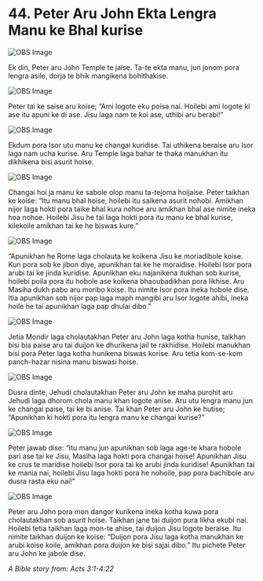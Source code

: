 # 44. Peter Aru John Ekta Lengra Manu ke Bhal kurise

![OBS Image](https://cdn.door43.org/obs/jpg/360px/obs-en-44-01.jpg)

Ek din, Peter aru John Temple te jaise. Ta-te ekta manu, jun jonom pora lengra asile, dorja te bhik mangikena bohithakise. 

![OBS Image](https://cdn.door43.org/obs/jpg/360px/obs-en-44-02.jpg)

Peter tai ke saise aru koise; “Ami logote eku poisa nai. Hoilebi ami logote ki ase itu apuni ke di ase. Jisu laga nam te koi ase, uthibi aru berabi!”

![OBS Image](https://cdn.door43.org/obs/jpg/360px/obs-en-44-03.jpg)

Ekdum pora Isor utu manu ke changai kuridise. Tai uthikena beraise aru Isor laga nam ucha kurise. Aru Temple laga bahar te thaka manukhan itu dikhikena bisi asurit hoise.

![OBS Image](https://cdn.door43.org/obs/jpg/360px/obs-en-44-04.jpg)

Changai hoi ja manu ke sabole olop manu ta-tejoma hoijaise. Peter taikhan ke koise: “Itu manu bhal hoise, hoilebi itu saikena asurit nohobi. Amikhan nijor laga hokti pora taike bhal kura nohoe aru amikhan bhal ase nimite ineka hoa nohoe. Hoilebi Jisu he tai laga hokti pora itu manu ke bhal kurise, kilekoile amikhan tai ke he biswas kure.”

![OBS Image](https://cdn.door43.org/obs/jpg/360px/obs-en-44-05.jpg)

“Apunikhan he Rome laga cholauta ke koikena Jisu ke moriadibole koise. Kun pora sob ke jibon diye, apunikhan tai ke he moraidise. Hoilebi Isor pora arubi tai ke jinda kuridise. Apunikhan eku najanikena itukhan sob kurise, hoilebi poila pora itu hobole ase koikena bhaoubadikhan pora likhise. Aru Masiha dukh pabo aru moribo koise. Itu nimite Isor pora ineka hobole dise. Itia apunikhan sob nijor pap laga maph mangibi aru Isor logote ahibi, ineka hoile he tai apunikhan laga pap dhulai dibo.”

![OBS Image](https://cdn.door43.org/obs/jpg/360px/obs-en-44-06.jpg)

Jetia Mondir laga cholautakhan Peter aru John laga kotha hunise, taikhan bisi bia paise aru tai duijon ke dhurikena jail te rakhidise. Hoilebi manukhan bisi pora Peter laga kotha hunikena  biswas korise. Aru tetia kom-se-kom panch-hazar nisina manu biswasi hoise.

![OBS Image](https://cdn.door43.org/obs/jpg/360px/obs-en-44-07.jpg)

Dusra dinte, Jehudi cholautakhan Peter aru John ke maha purohit aru Jehudi laga dhorom chola manu khan logote anise.  Aru utu lengra manu jun ke changai paise, tai ke bi anise. Tai khan Peter aru John ke hutise; “Apunikhan ki hokti pora itu lengra manu ke changai kurise?”

![OBS Image](https://cdn.door43.org/obs/jpg/360px/obs-en-44-08.jpg)

Peter jawab dise: “Itu manu jun apunikhan sob laga age-te khara hobole pari ase tai ke Jisu, Masiha laga hokti pora changai hoise! Apunikhan Jisu ke crus te maridise hoilebi Isor pora tai ke arubi jinda kuridise! Apunikhan tai ke mania nai, hoilebi Jisu laga hokti pora he nohoile, pap pora bachibole aru dusra rasta eku nai!”

![OBS Image](https://cdn.door43.org/obs/jpg/360px/obs-en-44-09.jpg)

Peter aru John pora mon dangor kurikena ineka kotha kuwa pora cholautakhan sob asurit hoise.  Taikhan jane tai duijon pura likha ekubi nai. Hoilebi tetia taikhan laga mon-te ahise, tai duijon Jisu logote beraise. Itu nimite taikhan duijon ke koise: “Duijon pora Jisu laga kotha manukhan ke arubi koise koile, amikhan pora duijon ke bisi sajai dibo.” Itu pichete Peter aru John ke jabole dise.

_A Bible story from: Acts 3:1-4:22_

